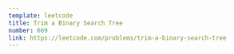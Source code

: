 ```yaml
---
template: leetcode
title: Trim a Binary Search Tree
number: 669
link: https://leetcode.com/problems/trim-a-binary-search-tree
---
```

